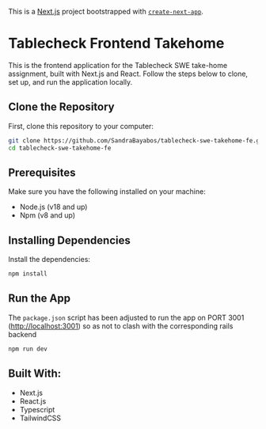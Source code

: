 This is a [Next.js](https://nextjs.org) project bootstrapped with [`create-next-app`](https://nextjs.org/docs/app/api-reference/cli/create-next-app).

# Tablecheck Frontend Takehome

This is the frontend application for the Tablecheck SWE take-home assignment, built with Next.js and React. Follow the steps below to clone, set up, and run the application locally.

## Clone the Repository

First, clone this repository to your computer:

```bash
git clone https://github.com/SandraBayabos/tablecheck-swe-takehome-fe.git
cd tablecheck-swe-takehome-fe
```

## Prerequisites

Make sure you have the following installed on your machine:

- Node.js (v18 and up)
- Npm (v8 and up)

## Installing Dependencies

Install the dependencies:

```bash
npm install
```

## Run the App

The `package.json` script has been adjusted to run the app on PORT 3001 ([http://localhost:3001](http://localhost:3001)) so as not to clash with the corresponding rails backend

```bash
npm run dev
```

## Built With:

- Next.js
- React.js
- Typescript
- TailwindCSS
